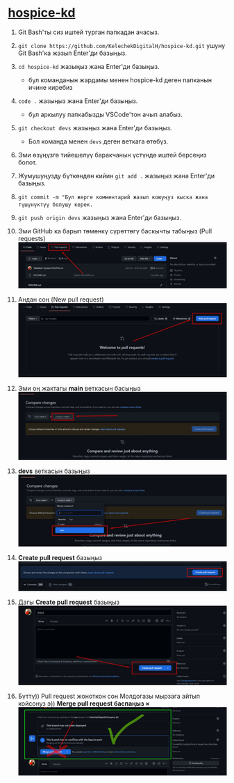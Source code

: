 # [hospice-kd](https://kelechekdigitalh.github.io/hospice-kd/)

1. Git Bash'ты сиз иштей турган папкадан ачасыз.
2. `git clone https://github.com/KelechekDigitalH/hospice-kd.git` ушуну Git Bash'ка жазып Enter'ди базыңыз.
3. `cd hospice-kd` жазыңыз жана Enter'ди базыңыз.
   - бул команданын жардамы менен hospice-kd деген папканын ичине киребиз
4. `code .` жазыңыз жана Enter'ди базыңыз.
   - бул аркылуу папкабызды VSCode'тон ачып алабыз.
5. `git checkout devs` жазыңыз жана Enter'ди базыңыз.
   - Бол команда менен `devs` деген веткага өтөбүз.
7. Эми өзүңүзгө тийешелүү баракчанын үстүндө иштей берсеңиз болот.
8. Жумушуңузду бүткөндөн кийин `git add .` жазыңыз жана Enter'ди базыңыз.
9. `git commit -m "Бул жерге комментарий жазып коюуңуз кыска жана түшүнүктүү болушу керек.`
10. `git push origin devs` жазыңыз жана Enter'ди базыңыз.
11. Эми GitHub ка барып төмөнкү сүрөттөгү баскычты табыңыз (Pull requests) 
![alt](assets/1.jpg)

12. Андан соң (New pull request)
![alt](assets/2.jpg)

13. Эми оң жактагы **main** веткасын басыңыз
![alt](assets/3.jpg)

14. **devs** веткасын базыңыз
![alt](assets/4.jpg)

15. **Create pull request** базыңыз
![alt](assets/5.jpg)

16. Дагы **Create pull request** базыңыз
![alt](assets/7.jpg)

17. Бүттү)) Pull request жоноткон сон Молдогазы мырзага айтып койсонуз э))
**Merge pull request баспаңыз ×**
![alt](assets/6.jpg)
